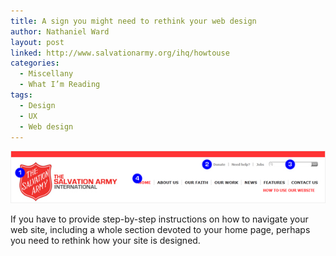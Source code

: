 ```yaml
---
title: A sign you might need to rethink your web design
author: Nathaniel Ward
layout: post
linked: http://www.salvationarmy.org/ihq/howtouse
categories:
  - Miscellany
  - What I’m Reading
tags:
  - Design
  - UX
  - Web design
---
```

![The Salvation Army's tips on how to navigate their website.](/images/2012-01-08-salvation-army.jpg)

If you have to provide step-by-step instructions on how to navigate your web site, including a whole section devoted to your home page, perhaps you need to rethink how your site is designed.